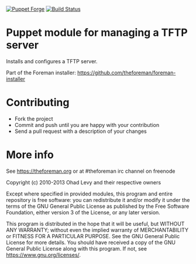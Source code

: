 [![Puppet Forge](https://img.shields.io/puppetforge/v/theforeman/tftp.svg)](https://forge.puppetlabs.com/theforeman/tftp)
[![Build Status](https://travis-ci.org/theforeman/puppet-tftp.svg?branch=master)](https://travis-ci.org/theforeman/puppet-tftp)

# Puppet module for managing a TFTP server

Installs and configures a TFTP server.

Part of the Foreman installer: https://github.com/theforeman/foreman-installer

# Contributing

* Fork the project
* Commit and push until you are happy with your contribution
* Send a pull request with a description of your changes

# More info

See https://theforeman.org or at #theforeman irc channel on freenode

Copyright (c) 2010-2013 Ohad Levy and their respective owners

Except where specified in provided modules, this program and entire
repository is free software: you can redistribute it and/or modify
it under the terms of the GNU General Public License as published by
the Free Software Foundation, either version 3 of the License, or
any later version.

This program is distributed in the hope that it will be useful,
but WITHOUT ANY WARRANTY; without even the implied warranty of
MERCHANTABILITY or FITNESS FOR A PARTICULAR PURPOSE.  See the
GNU General Public License for more details.
You should have received a copy of the GNU General Public License
along with this program.  If not, see <https://www.gnu.org/licenses/>.

